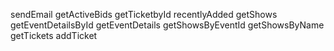 sendEmail
getActiveBids
getTicketbyId
recentlyAdded
getShows
getEventDetailsById
getEventDetails
getShowsByEventId
getShowsByName
getTickets
addTicket